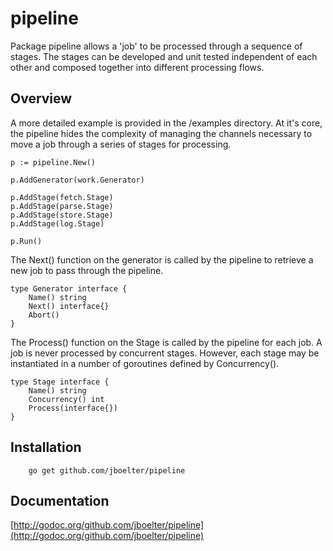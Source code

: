 # pipeline #

Package pipeline allows a 'job' to be processed through a sequence of stages.
The stages can be developed and unit tested independent of each other and
composed together into different processing flows.

## Overview ##

A more detailed example is provided in the /examples directory.  At it's core, the pipeline hides the
complexity of managing the channels necessary to move a job through a series of stages for processing.


	p := pipeline.New()

	p.AddGenerator(work.Generator)

	p.AddStage(fetch.Stage)
	p.AddStage(parse.Stage)
	p.AddStage(store.Stage)
	p.AddStage(log.Stage)

	p.Run()

The Next() function on the generator is called by the pipeline to retrieve a new job to pass through the pipeline.

	type Generator interface {
		Name() string
		Next() interface{}
		Abort()
	}

The Process() function on the Stage is called by the pipeline for each job. A job is never processed by concurrent
stages.  However, each stage may be instantiated in a number of goroutines defined by Concurrency().

	type Stage interface {
		Name() string
		Concurrency() int
		Process(interface{})
	}


## Installation ##

```
	go get github.com/jboelter/pipeline
```

## Documentation ##

[http://godoc.org/github.com/jboelter/pipeline](http://godoc.org/github.com/jboelter/pipeline)
